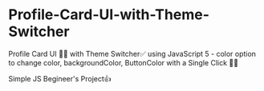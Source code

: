 # Profile-Card-UI-with-Theme-Switcher

Profile Card UI 👨‍💻 with Theme Switcher✅ using JavaScript
5 - color option to change color, backgroundColor, ButtonColor with a Single Click 👨‍💻

Simple JS Begineer's Project👍
